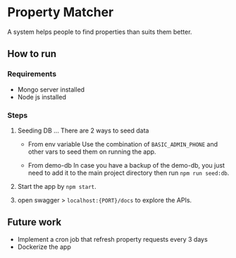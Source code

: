 # Property Matcher

A system helps people to find properties than suits them better.

## How to run

### Requirements

- Mongo server installed
- Node js installed

### Steps

1. Seeding DB ... There are 2 ways to seed data

   - From env variable
     Use the combination of `BASIC_ADMIN_PHONE` and other vars to seed them on running the app.

   - From demo-db
     In case you have a backup of the demo-db, you just need to add it to the main project directory then run `npm run seed:db`.

1. Start the app by `npm start`.
1. open swagger > `localhost:{PORT}/docs` to explore the APIs.

## Future work

- Implement a cron job that refresh property requests every 3 days
- Dockerize the app
